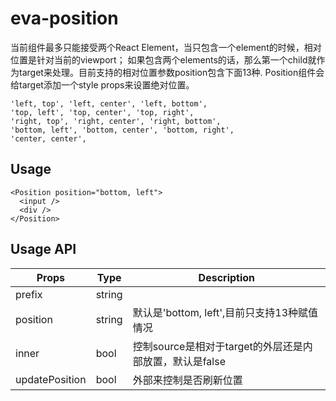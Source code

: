 # eva-position
当前组件最多只能接受两个React Element，当只包含一个element的时候，相对位置是针对当前的viewport；
如果包含两个elements的话，那么第一个child就作为target来处理。目前支持的相对位置参数position包含下面13种.
Position组件会给target添加一个style props来设置绝对位置。

```
'left, top', 'left, center', 'left, bottom',
'top, left', 'top, center', 'top, right',
'right, top', 'right, center', 'right, bottom',
'bottom, left', 'bottom, center', 'bottom, right',
'center, center',
```

## Usage

```
<Position position="bottom, left">
  <input />
  <div />
</Position>
```

## Usage API

| Props    | Type   | Description                                             |
|----------|--------|---------------------------------------------------------|
| prefix   | string |                                                         |
| position | string | 默认是'bottom, left',目前只支持13种赋值情况             |
| inner    | bool   | 控制source是相对于target的外层还是内部放置，默认是false |
| updatePosition| bool | 外部来控制是否刷新位置                              |
